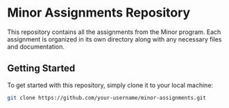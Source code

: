 # Minor Assignments Repository

This repository contains all the assignments from the Minor program. Each assignment is organized in its own directory along with any necessary files and documentation.

## Getting Started

To get started with this repository, simply clone it to your local machine:

```bash
git clone https://github.com/your-username/minor-assignments.git
